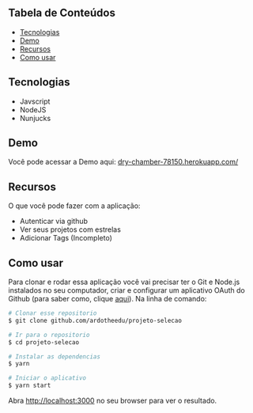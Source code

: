 ## Tabela de Conteúdos 
* [Tecnologias](#tecnologias)
* [Demo](#demo)
* [Recursos](#recursos)
* [Como usar](#como-usar)



## Tecnologias

* Javscript
* NodeJS
* Nunjucks


## Demo

Você pode acessar a Demo aqui: [dry-chamber-78150.herokuapp.com/](dry-chamber-78150.herokuapp.com/)

## Recursos

O que você pode fazer com a aplicação:

* Autenticar via github
* Ver seus projetos com estrelas
* Adicionar Tags (Incompleto)

## Como usar

Para clonar e rodar essa aplicação você vai precisar ter o Git e Node.js instalados no seu computador, criar e configurar um aplicativo OAuth do Github (para saber como, clique [aqui](https://docs.github.com/pt/developers/apps/building-oauth-apps/creating-an-oauth-app)). Na linha de comando:
```bash
# Clonar esse repositorio
$ git clone github.com/ardotheedu/projeto-selecao

# Ir para o repositorio
$ cd projeto-selecao

# Instalar as dependencias
$ yarn

# Iniciar o aplicativo
$ yarn start
```
Abra [http://localhost:3000](http://localhost:3000) no seu browser para ver o resultado.


